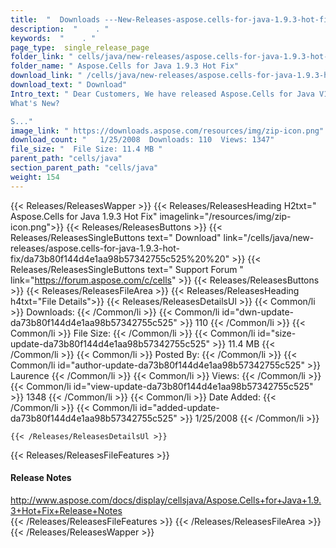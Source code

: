 ```yaml
---
title:  "  Downloads ---New-Releases-aspose.cells-for-java-1.9.3-hot-fix . " 
description:  "    . " 
keywords:  "    . " 
page_type:  single_release_page
folder_link: " cells/java/new-releases/aspose.cells-for-java-1.9.3-hot-fix/"
folder_name: " Aspose.Cells for Java 1.9.3 Hot Fix"
download_link: " /cells/java/new-releases/aspose.cells-for-java-1.9.3-hot-fix/da73b80f144d4e1aa98b57342755c525"
download_text: " Download"
Intro_text: " Dear Customers, We have released Aspose.Cells for Java V1.9.3!
What's New?

S..."
image_link: " https://downloads.aspose.com/resources/img/zip-icon.png"
download_count: "   1/25/2008  Downloads: 110  Views: 1347"
file_size: "  File Size: 11.4 MB "
parent_path: "cells/java"
section_parent_path: "cells/java"
weight: 154 
---
```


{{< Releases/ReleasesWapper >}}
  {{< Releases/ReleasesHeading H2txt=" Aspose.Cells for Java 1.9.3 Hot Fix" imagelink="/resources/img/zip-icon.png">}}
  {{< Releases/ReleasesButtons >}}
    {{< Releases/ReleasesSingleButtons text=" Download" link="/cells/java/new-releases/aspose.cells-for-java-1.9.3-hot-fix/da73b80f144d4e1aa98b57342755c525%20%20" >}}
    {{< Releases/ReleasesSingleButtons text=" Support Forum " link="https://forum.aspose.com/c/cells" >}}
  {{< Releases/ReleasesButtons >}}
  {{< Releases/ReleasesFileArea >}}
    {{< Releases/ReleasesHeading h4txt="File Details">}}
    {{< Releases/ReleasesDetailsUl >}}
            {{< Common/li  >}} Downloads: {{< /Common/li >}} 
      {{< Common/li id="dwn-update-da73b80f144d4e1aa98b57342755c525" >}} 110 {{< /Common/li >}} 
      {{< Common/li  >}} File Size: {{< /Common/li >}} 
      {{< Common/li id="size-update-da73b80f144d4e1aa98b57342755c525" >}} 11.4 MB {{< /Common/li >}} 
      {{< Common/li  >}} Posted By: {{< /Common/li >}} 
      {{< Common/li id="author-update-da73b80f144d4e1aa98b57342755c525" >}} Laurence {{< /Common/li >}} 
      {{< Common/li  >}} Views: {{< /Common/li >}} 
      {{< Common/li id="view-update-da73b80f144d4e1aa98b57342755c525" >}} 1348 {{< /Common/li >}} 
      {{< Common/li  >}} Date Added: {{< /Common/li >}} 
      {{< Common/li id="added-update-da73b80f144d4e1aa98b57342755c525" >}} 1/25/2008 {{< /Common/li >}} 

    {{< /Releases/ReleasesDetailsUl >}}

  {{< Releases/ReleasesFileFeatures >}}
      <h4>Release Notes</h4><div><a href="http://www.aspose.com/docs/display/cellsjava/Aspose.Cells+for+Java+1.9.3+Hot+Fix+Release+Notes">http://www.aspose.com/docs/display/cellsjava/Aspose.Cells+for+Java+1.9.3+Hot+Fix+Release+Notes</a></div>
  {{< /Releases/ReleasesFileFeatures >}}
 {{< /Releases/ReleasesFileArea >}}
{{< /Releases/ReleasesWapper >}}


